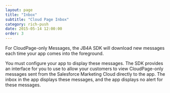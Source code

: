 ```yaml
---
layout: page
title: "Inbox"
subtitle: "Cloud Page Inbox"
category: rich-push
date: 2015-05-14 12:00:00
order: 3
---
```

For CloudPage-only Messages, the JB4A SDK will download new messages each time your app comes into the foreground.

You must configure your app to display these messages. The SDK provides an interface for you to use to allow your customers to view CloudPage-only messages sent from the Salesforce Marketing Cloud directly to the app. The inbox in the app displays these messages, and the app displays no alert for these messages.

<script src="https://gist.github.com/sfmc-mobilepushsdk/f278db5683b7aec102f3.js"></script>

